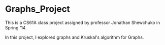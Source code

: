 Graphs_Project
==============
This is a CS61A class project assigned by professor Jonathan Shewchuko in Spring '14.

In this project, I explored graphs and Kruskal's algorithm for Graphs.
